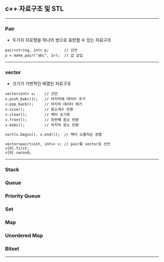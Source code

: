 ## c++ 자료구조 및 STL

<hr>

### Pair
- 두가지 자료형을 하나의 쌍으로 표현할 수 있는 자료구조

```
pair<string, int> p;       // 선언
p = make_pair("abc", 1>);  // 값 삽입

```
<hr>

### vector
- 크기가 가변적인 배열인 자료구조

```
vector<int> v;    // 선언
v.push_bakc(1);   // 마지막에 데이터 추가
v.pop_back();     // 마지막 데이터 제거
v.size();         // 원소개수 반환
v.clear();        // 벡터 초기화
v.front();        // 첫번째 원소 반환
v.bakc();         // 마지막 원소 반환

sort(v.begin(), v.end());  // 벡터 오름차순 정렬

vector<pairt<int, int>> v; // pair를 vector로 선언
v[0].first;
v[0[.second;

```

<hr>

### Stack



### Queue


### Priority Queue


### Set


### Map


### Unordered Map




### Bitset

<hr>
